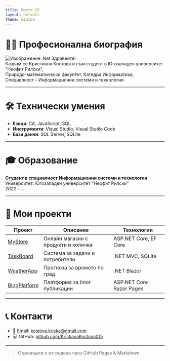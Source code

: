 ```yaml
---
title: Моето CV
layout: default
theme: minima
---
```


# 👨‍💻 Професионална биография
![Изображение .Net]([https://jobspace.bg/company-files/11/177905061520210611114756.png](https://scontent-sof1-2.xx.fbcdn.net/v/t39.30808-6/486122562_9297691600351411_192359321561508743_n.jpg?_nc_cat=110&ccb=1-7&_nc_sid=127cfc&_nc_ohc=nBp7L2PClJ0Q7kNvwEnpYv_&_nc_oc=Adl2zfRnIAPv9NHgt9P8Z9ofArHqPAulKu9iyfy2-ilE24FuWl7oK5U-Urazm4HIU_M&_nc_zt=23&_nc_ht=scontent-sof1-2.xx&_nc_gid=Jw-AJz_Q8qltMgYIuK8-Ew&oh=00_AfI4PvYhu0TkldrltmS5sbpVgHF94G-JX550bRUzGgfJBg&oe=682BBF64))
Здравейте!  
Казвам се Кристиана Костова и съм студент в Югозападен университет "Неофит Рилски",  
Природо-математически факултет, Катедра Информатика,  
Специалност - Информационни системи и технологии.

---

# 🛠️ Технически умения

- **Езици**: C#, JavaScript, SQL    
- **Инструменти**: Visual Studio, Visual Studio Code  
- **Бази данни**: SQL Server, SQLite  

---

# 🎓 Образование

**Студент в специалност Информационни системи и технологии**  
Университет: Югозападен университет "Неофит Рилски"  
*2022 - ...*

---

# 📂 Мои проекти

| Проект | Описание | Технологии |
|--------|----------|------------|
| [MyStore](https://github.com/username/mystore) | Онлайн магазин с продукти и количка | ASP.NET Core, EF Core |
| [TaskBoard](https://github.com/username/taskboard) | Система за задачи и потребители | .NET MVC, SQLite |
| [WeatherApp](https://github.com/username/weatherapp) | Прогноза за времето по град | .NET Blazor |
| [BlogPlatform](https://github.com/username/blogplatform) | Платформа за блог публикации | ASP.NET Core Razor Pages |

---

# 📞 Контакти

- 📧 Email: kostova.kriska@gmail.com  
- 💻 GitHub: [github.com/KristianaKostova015](https://github.com/KristianaKostova015)

---

> Страницата е изградена чрез GitHub Pages & Markdown.
